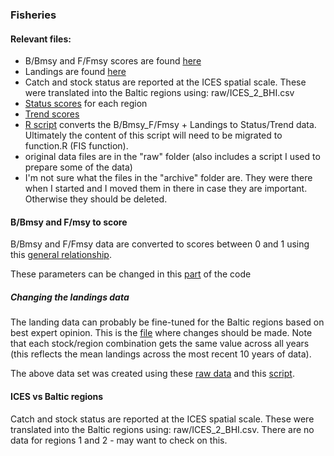 ### Fisheries

#### Relevant files:
* B/Bmsy and F/Fmsy scores are found [here](https://github.com/OHI-Science/bhi/blob/draft/baltic2015/prep/1.1_FIS/data/FIS_scores.csv)
* Landings are found [here](https://github.com/OHI-Science/bhi/blob/draft/baltic2015/prep/1.1_FIS/data/FIS_landings.csv)
* Catch and stock status are reported at the ICES spatial scale.  These were translated into the Baltic regions using: raw/ICES_2_BHI.csv
* [Status scores](https://github.com/OHI-Science/bhi/blob/draft/baltic2015/prep/1.1_FIS/data/FIS_status.csv) for each region  
* [Trend scores](https://github.com/OHI-Science/bhi/blob/draft/baltic2015/prep/1.1_FIS/data/FIS_trend.csv)
* [R script](https://github.com/OHI-Science/bhi/blob/draft/baltic2015/prep/1.1_FIS/FIS.R) converts the B/Bmsy_F/Fmsy + Landings to Status/Trend data.  Ultimately the content of this script will need to be migrated to function.R (FIS function).
* original data files are in the "raw" folder (also includes a script I used to prepare some of the data)
* I'm not sure what the files in the "archive" folder are.  They were there when I started and I moved them in there in case they are important.  Otherwise they should be deleted.

#### B/Bmsy and F/msy to score
B/Bmsy and F/Fmsy data are converted to scores between 0 and 1 using this [general relationship](https://github.com/OHI-Science/bhi/blob/draft/baltic2015/prep/1.1_FIS/ffms%3By_bbmsy_2_score.png).

These parameters can be changed in this [part](https://github.com/OHI-Science/bhi/blob/draft/baltic2015/prep/1.1_FIS/FIS.R#L11-L27) of the code

##### Changing the landings data
The landing data can probably be fine-tuned for the Baltic regions based on best expert opinion.  This is the [file](https://github.com/OHI-Science/bhi/blob/draft/baltic2015/prep/1.1_FIS/data/FIS_landings.csv) where changes should be made.  Note that each stock/region combination gets the same value across all years (this reflects the mean landings across the most recent 10 years of data).

The above data set was created using these [raw data](https://github.com/OHI-Science/bhi/blob/draft/baltic2015/prep/1.1_FIS/raw/BalticLandings.csv) and this [script](https://github.com/OHI-Science/bhi/blob/draft/baltic2015/prep/1.1_FIS/raw/DataOrganization.R).

#### ICES vs Baltic regions
Catch and stock status are reported at the ICES spatial scale.  These were translated into the Baltic regions using: raw/ICES_2_BHI.csv.  There are no data for regions 1 and 2 - may want to check on this.

